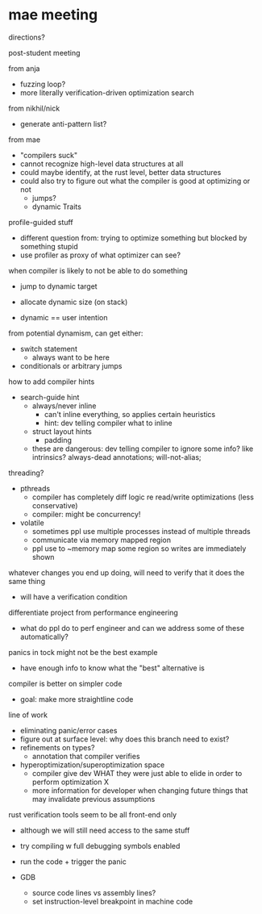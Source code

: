 # mae meeting

directions?

post-student meeting

from anja
- fuzzing loop? 
- more literally verification-driven optimization search

from nikhil/nick
- generate anti-pattern list?

from mae
- "compilers suck"
- cannot recognize high-level data structures at all
- could maybe identify, at the rust level, better data structures
- could also try to figure out what the compiler is good at optimizing or not
    - jumps?
    - dynamic Traits

profile-guided stuff
- different question from: trying to optimize something but blocked by something stupid
- use profiler as proxy of what optimizer can see?

when compiler is likely to not be able to do something
- jump to dynamic target
- allocate dynamic size (on stack)

- dynamic == user intention

from potential dynamism, can get either:
- switch statement
    - always want to be here
- conditionals or arbitrary jumps

how to add compiler hints
- search-guide hint
    - always/never inline
        - can't inline everything, so applies certain heuristics
        - hint: dev telling compiler what to inline
    - struct layout hints
        - padding
    - these are dangerous: dev telling compiler to ignore some info? like intrinsics? always-dead annotations; will-not-alias; 

threading?
- pthreads
    - compiler has completely diff logic re read/write optimizations (less conservative)
    - compiler: might be concurrency!
- volatile
    - sometimes ppl use multiple processes instead of multiple threads
    - communicate via memory mapped region
    - ppl use to ~memory map some region so writes are immediately shown


whatever changes you end up doing, will need to verify that it does the same thing
- will have a verification condition

differentiate project from performance engineering
- what do ppl do to perf engineer and can we address some of these automatically?

panics in tock might not be the best example
- have enough info to know what the "best" alternative is

compiler is better on simpler code
- goal: make more straightline code

line of work
- eliminating panic/error cases
- figure out at surface level: why does this branch need to exist?
- refinements on types?
    - annotation that compiler verifies
- hyperoptimization/superoptimization space
    - compiler give dev WHAT they were just able to elide in order to perform optimization X
    - more information for developer when changing future things that may invalidate previous assumptions

rust verification tools seem to be all front-end only
- although we will still need access to the same stuff


- try compiling w full debugging symbols enabled
- run the code + trigger the panic
- GDB
    - source code lines vs assembly lines?
    - set instruction-level breakpoint in machine code
